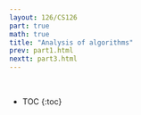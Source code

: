 ```yaml
---
layout: 126/CS126
part: true
math: true
title: "Analysis of algorithms"
prev: part1.html
nextt: part3.html
---
```


<br/>

* TOC
{:toc}
